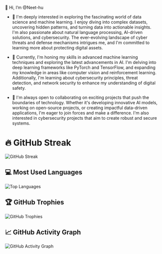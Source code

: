👋 Hi, I’m @Neet-hu
- 👀  I'm deeply interested in exploring the fascinating world of data science and machine learning. I enjoy diving into complex datasets, uncovering hidden patterns, and turning data into actionable insights. I'm also passionate about natural language processing, AI-driven solutions, and cybersecurity. The ever-evolving landscape of cyber threats and defense mechanisms intrigues me, and I'm committed to learning more about protecting digital assets.

- 🌱 Currently, I'm honing my skills in advanced machine learning techniques and exploring the latest advancements in AI. I'm delving into deep learning frameworks like PyTorch and TensorFlow, and expanding my knowledge in areas like computer vision and reinforcement learning. Additionally, I'm learning about cybersecurity principles, threat detection, and network security to enhance my understanding of digital safety.
- 💞️ I'm always open to collaborating on exciting projects that push the boundaries of technology. Whether it's developing innovative AI models, working on open-source projects, or creating impactful data-driven applications, I'm eager to join forces and make a difference. I'm also interested in cybersecurity projects that aim to create robust and secure systems.
# 🔥 GitHub Streak
![GitHub Streak](https://github-readme-streak-stats.herokuapp.com/?user=Neet-hu&theme=radical)

## 💻 Most Used Languages
![Top Languages](https://github-readme-stats.vercel.app/api/top-langs/?username=Neet-hu&layout=compact&theme=radical&langs_count=10)



## 🏆 GitHub Trophies
![GitHub Trophies](https://github-profile-trophy.vercel.app/?username=Neet-hu&theme=radical)


## 📈 GitHub Activity Graph
![GitHub Activity Graph](https://github-readme-activity-graph.cyclic.app/graph?username=Neet-hu&theme=radical)
